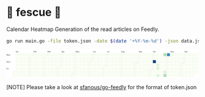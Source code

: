 # 🌱 fescue 🌱

Calendar Heatmap Generation of the read articles on Feedly.

```bash
go run main.go -file token.json -date $(date '+%Y-%m-%d') -json data.json | ~/go/bin/calendarheatmap > chart.png
```

![](./chart.png)

[NOTE] Please take a look at [sfanous/go-feedly](https://github.com/sfanous/go-feedly) for the format of token.json

